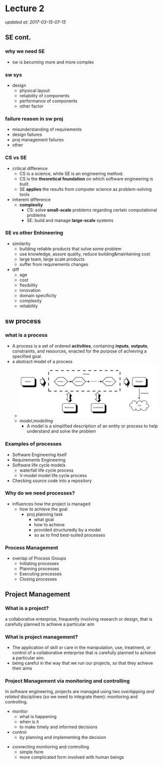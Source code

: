 # Lecture 2   

_updated at: 2017-03-15-07-15_

## SE cont.

### why we need SE
* sw is becoming more and more complex

### sw sys
- design
    + physical layout
    + reliability of components
    + performance of components
    + other factor

### failure reason in sw proj
+ misunderstanding of requirements
+ design failures
+ proj management failures
+ other

### CS vs SE
+ critical difference
    * CS is a science, while SE is an engineering method.
    * CS is the __theoretical foundation__ on which software engineering is built.
    * SE __applies__ the results from computer science as problem-solving tools
+ inherent difference
    * __complexity__
        - CS: solve __small-scale__ problems regarding certain computational problems
        - SE: build and manage __large-scale__ systems

### SE vs other Enhineering
+ similarity
    * building reliable products that solve some problem
    * use knowledge, assure quality, reduce building&maintaining cost
    * large team, large scale products
    * suffer from requirements changes
+ diff
    * age
    * cost
    * flexibility
    * innovation
    * domain specificity
    * complexity
    * reliability


## sw process

### what is a process
+ A process is a set of ordered __activities__, containing __inputs__, __outputs__, constraints, and resources, enacted for the purpose of achieving a specified goal.
+ a abstract model of a process
    * ![An overview of a process](./pics/abstract-model-of-a-process.png)
    * _model_,_modelling_
        - A model is a simplified description of an entity or process to help understand and solve the problem

### Examples of processes
+ Software Engineering itself
+ Requirements Engineering
+ Software life cycle models
    * waterfall life cycle process
    * V-model model life cycle process
+ Checking source code into a repository

### Why do we need processes?
+ influences how the project is managed
    * how to achieve the goal
        - proj planning task
            + what goal
            + how to achieve
            + provided structuredly by a model
            + so as to find best-suited processes

### Process Management
+ overlap of Process Groups
    * Initiating processes
    * Planning processes
    * Executing processes
    * Closing processes


## Project Management

### What is a project?
a collaborative enterprise, frequently involving research or design,
that is carefully planned to achieve a particular aim

### What is project management?
+ The application of skill or care in the manipulation, use, treatment, or control of a collaborative enterprise that is carefully planned to achieve a particular aim.
+ being careful in the way that we run our projects, so that they achieve their
aims

### Project Management via monitoring and controlling
In software engineering, projects are managed using two _overlapping and related_ disciplines (so we need to integrate them): monitoring and controlling.

+ monitor
    * what is happening
    * when is it
    * to make timely and informed decisions
+ control
    * by planning and implementing the decision
* connecting monitoring and controlling
    - simple form
    - more complicated form involved with human beings